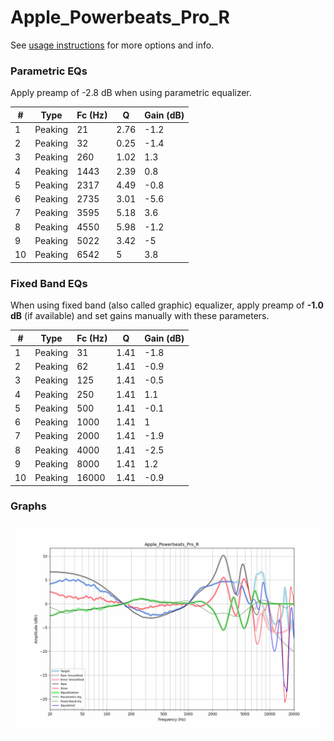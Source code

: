 # Apple_Powerbeats_Pro_R
See [usage instructions](https://github.com/jaakkopasanen/AutoEq#usage) for more options and info.

### Parametric EQs
Apply preamp of -2.8 dB when using parametric equalizer.

|   # | Type    |   Fc (Hz) |    Q |   Gain (dB) |
|-----|---------|-----------|------|-------------|
|   1 | Peaking |        21 | 2.76 |        -1.2 |
|   2 | Peaking |        32 | 0.25 |        -1.4 |
|   3 | Peaking |       260 | 1.02 |         1.3 |
|   4 | Peaking |      1443 | 2.39 |         0.8 |
|   5 | Peaking |      2317 | 4.49 |        -0.8 |
|   6 | Peaking |      2735 | 3.01 |        -5.6 |
|   7 | Peaking |      3595 | 5.18 |         3.6 |
|   8 | Peaking |      4550 | 5.98 |        -1.2 |
|   9 | Peaking |      5022 | 3.42 |        -5   |
|  10 | Peaking |      6542 | 5    |         3.8 |

### Fixed Band EQs
When using fixed band (also called graphic) equalizer, apply preamp of **-1.0 dB** (if available) and set gains manually with these parameters.

|   # | Type    |   Fc (Hz) |    Q |   Gain (dB) |
|-----|---------|-----------|------|-------------|
|   1 | Peaking |        31 | 1.41 |        -1.8 |
|   2 | Peaking |        62 | 1.41 |        -0.9 |
|   3 | Peaking |       125 | 1.41 |        -0.5 |
|   4 | Peaking |       250 | 1.41 |         1.1 |
|   5 | Peaking |       500 | 1.41 |        -0.1 |
|   6 | Peaking |      1000 | 1.41 |         1   |
|   7 | Peaking |      2000 | 1.41 |        -1.9 |
|   8 | Peaking |      4000 | 1.41 |        -2.5 |
|   9 | Peaking |      8000 | 1.41 |         1.2 |
|  10 | Peaking |     16000 | 1.41 |        -0.9 |

### Graphs
![](./Apple_Powerbeats_Pro_R.png)
